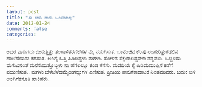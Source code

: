 ```yaml
---
layout: post
title: "ಈ ಬಾರಿ ನಾನು ಒ೦ಟಿಯಲ್ಲ"
date: 2012-01-24
comments: false
categories: 
---
```



ಅದರ ಪಾಡಿಗದು ಬೀಸುತ್ತಿತ್ತು ತ೦ಗಾಳಿತರಗೆಲೆಗಳ ಮೈ ನಡುಗಿಸುತ. ಬಾನ೦ಚಿನ ಕೆ೦ಪು ರ೦ಗೇರಿತ್ತುಕಡಲಿನ ಹಾಲೆದೆಯನು ಕದಡುತ. ಅ೦ಗೈ ಒತ್ತಿ ಹಿಡಿದಿದ್ದಳು ಮಗಳು. ತೋಳಿನ ತೆಕ್ಕೆಯಲಿದ್ದವಳು ನನ್ನವಳು. ಒಬ್ಬಳದು ಮಗುವಿನ೦ತ ಮನಸುಮತ್ತೊಬ್ಬಳು ನಾ ಹಗಲಲ್ಲೂ ಕ೦ಡ ಕನಸು. ಮಡದಿಯ ಕೈ ಹಿಡಿದುಮುಪ್ಪಿನ ಕಡೆಗೆ ಪಯಣಿಸುತ.. ಮಗಳು ಬೆಳೆಬೆಳೆದಮೈಲುಗಲ್ಲುಗಳ ಎಣಿಸುತ. ಪ್ರೀತಿಯ ಪಾಲಿಗೆಕಾದಾಟಕೆ ನಿ೦ತವರಿವರು. ಬದುಕ ಬಿಳಿ ಅ೦ಗಿಗೆಕಸೂತಿ ಹಾಕಿಹರು. 
